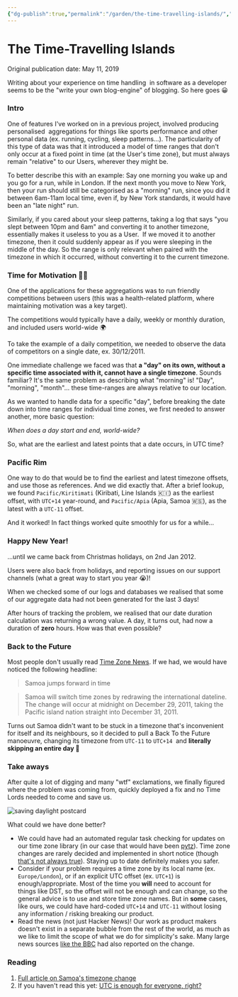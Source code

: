 ```yaml
---
{"dg-publish":true,"permalink":"/garden/the-time-travelling-islands/","tags":["timezones","fallacies"],"created":"2024-03-05T12:10:29.532+00:00","updated":"2024-03-05T12:24:23.644+00:00"}
---
```


# The Time-Travelling Islands

Original publication date: May 11, 2019

Writing about your experience on time handling  in software as a developer seems to be the "write your own blog-engine" of blogging. So here goes 😀

### Intro

One of features I've worked on in a previous project, involved producing personalised  aggregations for things like sports performance and other personal data (ex. running, cycling, sleep patterns...). The particularity of this type of data was that it introduced a model of time ranges that don't only occur at a fixed point in time (at the User's time zone), but must always remain "relative" to our Users, wherever they might be.

To better describe this with an example: Say one morning you wake up and you go for a run, while in London. If the next month you move to New York, then your run should still be categorised as a "morning" run, since you did it between 6am-11am local time, even if, by New York standards, it would have been an "late night" run.

Similarly, if you cared about your sleep patterns, taking a log that says "you slept between 10pm and 6am" and converting it to another timezone, essentially makes it useless to you as a User.  If we moved it to another timezone, then it could suddenly appear as if you were sleeping in the middle of the day. So the range is only relevant when paired with the timezone in which it occurred, without converting it to the current timezone.

### Time for Motivation 🏃‍♀️

One of the applications for these aggregations was to run friendly competitions between users (this was a health-related platform, where maintaining motivation was a key target).

The competitions would typically have a daily, weekly or monthly duration, and included users world-wide 🌍

To take the example of a daily competition, we needed to observe the data of competitors on a single date, ex. 30/12/2011.

One immediate challenge we faced was that **a "day" on its own, without a specific time associated with it, cannot have a single timezone**. Sounds familiar? It's the same problem as describing what "morning" is! "Day", "morning", "month"... these time-ranges are always relative to our location.

As we wanted to handle data for a specific "day", before breaking the date down into time ranges for individual time zones, we first needed to answer another, more basic question:

_When does a day start and end, world-wide?_

So, what are the earliest and latest points that a date occurs, in UTC time?

### Pacific Rim

One way to do that would be to find the earliest and latest timezone offsets, and use those as references. And we did exactly that. After a brief lookup, we found `Pacific/Kiritimati` (Kiribati, Line Islands 🇰🇮) as the earliest offset, with `UTC+14` year-round, and `Pacific/Apia` (Apia, Samoa 🇼🇸), as the latest with a `UTC-11` offset.

And it worked! In fact things worked quite smoothly for us for a while...

### Happy New Year!

...until we came back from Christmas holidays, on 2nd Jan 2012.

Users were also back from holidays, and reporting issues on our support channels (what a great way to start you year 😭)!

When we checked some of our logs and databases we realised that some of our aggregate data had not been generated for the last 3 days!

After hours of tracking the problem, we realised that our date duration calculation was returning a wrong value. A day, it turns out, had now a duration of **zero** hours. How was that even possible?

### Back to the Future

Most people don't usually read [Time Zone News](https://web.archive.org/web/20220703115843/https://www.timeanddate.com/news/time/). If we had, we would have noticed the following headline:

> Samoa jumps forward in time

> Samoa will switch time zones by redrawing the international dateline. The change will occur at midnight on December 29, 2011, taking the Pacific island nation straight into December 31, 2011.

Turns out Samoa didn't want to be stuck in a timezone that's inconvenient for itself and its neighbours, so it decided to pull a Back To the Future manoeuvre, changing its timezone from `UTC-11` to `UTC+14`  and **literally skipping an entire day 🍻**

### Take aways

After quite a lot of digging and many "wtf" exclamations, we finally figured where the problem was coming from, quickly deployed a fix and no Time Lords needed to come and save us.

![saving daylight postcard](https://blog-assets.eleni.co/media/saving_daylight.jpg)

What could we have done better?

- We could have had an automated regular task checking for updates on our time zone library (in our case that would have been [pytz](https://web.archive.org/web/20220703115843/https://pypi.org/project/pytz/)). Time zone changes are rarely decided and implemented in short notice (though [that's not always true](https://web.archive.org/web/20220703115843/https://codeofmatt.com/on-the-timing-of-time-zone-changes/)). Staying up to date definitely makes you safer.
- Consider if your problem requires a time zone by its local name (ex. `Europe/London`), or if an explicit UTC offset (ex. `UTC+1`) is enough/appropriate. Most of the time you **will** need to account for things like DST, so the offset will not be enough and can change, so the general advice is to use and store time zone names. But in **some** cases, like ours, we could have hard-coded `UTC+14` and `UTC-11` without losing any information / risking breaking our product.
- Read the news (not just Hacker News)! Our work as product makers doesn't exist in a separate bubble from the rest of the world, as much as we like to limit the scope of what we do for simplicity's sake. Many large news sources [like the BBC](https://web.archive.org/web/20220703115843/https://www.bbc.co.uk/news/world-asia-16351377) had also reported on the change.

### Reading

1. [Full article on Samoa's timezone change](https://web.archive.org/web/20220703115843/https://www.timeanddate.com/news/time/samoa-dateline.html)
2. If you haven't read this yet: [UTC is enough for everyone, right?](https://web.archive.org/web/20220703115843/https://zachholman.com/talk/utc-is-enough-for-everyone-right)
